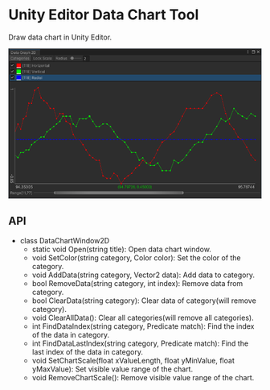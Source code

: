 # Unity Editor Data Chart Tool

Draw data chart in Unity Editor.

![Example](./Documents~/imgs/example_2d.png)


## API

- class DataChartWindow2D
    - static void Open(string title): Open data chart window.
    - void SetColor(string category, Color color): Set the color of the category.
    - void AddData(string category, Vector2 data): Add data to category.
    - bool RemoveData(string category, int index): Remove data from category.
    - bool ClearData(string category): Clear data of category(will remove category).
    - void ClearAllData(): Clear all categories(will remove all categories).
    - int FindDataIndex(string category, Predicate<Vector2> match): Find the index of the data in category.
    - int FindDataLastIndex(string category, Predicate<Vector2> match): Find the last index of the data in category.
    - void SetChartScale(float xValueLength, float yMinValue, float yMaxValue): Set visible value range of the chart.
    - void RemoveChartScale(): Remove visible value range of the chart.
